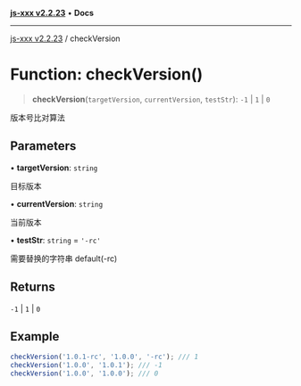 [**js-xxx v2.2.23**](../README.md) • **Docs**

***

[js-xxx v2.2.23](../README.md) / checkVersion

# Function: checkVersion()

> **checkVersion**(`targetVersion`, `currentVersion`, `testStr`): `-1` \| `1` \| `0`

版本号比对算法

## Parameters

• **targetVersion**: `string`

目标版本

• **currentVersion**: `string`

当前版本

• **testStr**: `string` = `'-rc'`

需要替换的字符串 default(-rc)

## Returns

`-1` \| `1` \| `0`

## Example

```ts
checkVersion('1.0.1-rc', '1.0.0', '-rc'); /// 1
checkVersion('1.0.0', '1.0.1'); /// -1
checkVersion('1.0.0', '1.0.0'); /// 0
```
